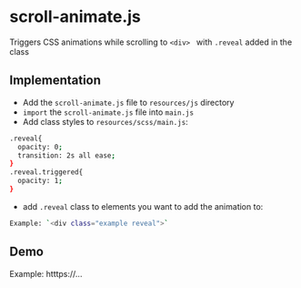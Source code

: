 
# scroll-animate.js

Triggers CSS animations while scrolling to `<div> ` with `.reveal` added in the class


## Implementation

- Add the `scroll-animate.js` file to `resources/js` directory
- `import` the `scroll-animate.js` file into `main.js`
- Add class styles to `resources/scss/main.js`:

```bash
.reveal{
  opacity: 0;
  transition: 2s all ease;
}
.reveal.triggered{
  opacity: 1;
}
```

- add `.reveal` class to elements you want to add the animation to:
```bash
Example: `<div class="example reveal">`
```


## Demo

Example: htttps://...

